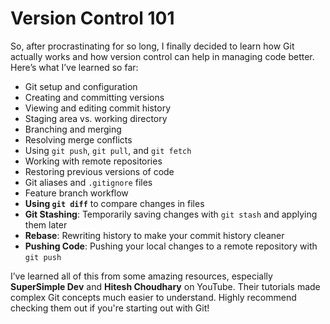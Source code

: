 # Version Control 101

So, after procrastinating for so long, I finally decided to learn how Git actually works and how version control can help in managing code better. Here’s what I’ve learned so far:

- Git setup and configuration
- Creating and committing versions
- Viewing and editing commit history
- Staging area vs. working directory
- Branching and merging
- Resolving merge conflicts
- Using `git push`, `git pull`, and `git fetch`
- Working with remote repositories
- Restoring previous versions of code
- Git aliases and `.gitignore` files
- Feature branch workflow
- **Using `git diff`** to compare changes in files
- **Git Stashing**: Temporarily saving changes with `git stash` and applying them later
- **Rebase**: Rewriting history to make your commit history cleaner
- **Pushing Code**: Pushing your local changes to a remote repository with `git push`

I’ve learned all of this from some amazing resources, especially **SuperSimple Dev** and **Hitesh Choudhary** on YouTube. Their tutorials made complex Git concepts much easier to understand. Highly recommend checking them out if you're starting out with Git!

